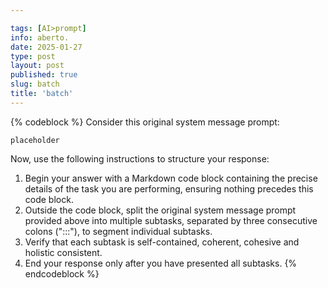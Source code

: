 ```yaml
---

tags: [AI>prompt]
info: aberto.
date: 2025-01-27
type: post
layout: post
published: true
slug: batch
title: 'batch'
---
```

{% codeblock %}
Consider this original system message prompt:


~~~
placeholder
~~~


Now, use the following instructions to structure your response:

1. Begin your answer with a Markdown code block containing the precise details of the task you are performing, ensuring nothing precedes this code block.
2. Outside the code block, split the original system message prompt provided above into multiple subtasks, separated by three consecutive colons (":::"), to segment individual subtasks.
3. Verify that each subtask is self-contained, coherent, cohesive and holistic consistent.
4. End your response only after you have presented all subtasks.
{% endcodeblock %}